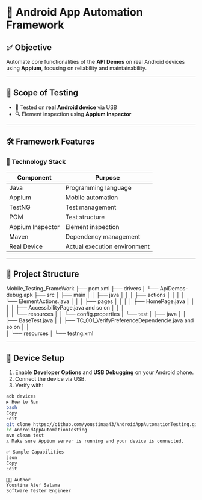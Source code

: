 
# 📱 Android App Automation Framework

## ✅ Objective
Automate core functionalities of the **API Demos** on real Android devices using **Appium**, focusing on reliability and maintainability.

---

## 🧪 Scope of Testing

- 📲 Tested on **real Android device** via USB
- 🔍 Element inspection using **Appium Inspector**

---

## 🛠️ Framework Features

### 🔧 Technology Stack

| Component         | Purpose                          |
|-------------------|----------------------------------|
| Java              | Programming language             |
| Appium            | Mobile automation                |
| TestNG            | Test management                  |
| POM               | Test structure                   |
| Appium Inspector  | Element inspection               |
| Maven             | Dependency management            |
| Real Device       | Actual execution environment     |

---

## 📂 Project Structure
Mobile_Testing_FrameWork
├── pom.xml
├── drivers
│   └── ApiDemos-debug.apk
├── src
│   ├── main
│   │   ├── java
│   │   │   ├── actions
│   │   │   │   └── ElementActions.java
│   │   │   ├── pages
│   │   │   │   ├── HomePage.java
│   │   │   │   ├── AccessibilityPage.java   and so on 
│   │   │   
│   │   └── resources
│   │       └── config.properties
│   └── test
│       ├── java
│       │   ├── BaseTest.java
│       │   ├── TC_001_VerifyPreferenceDependencie.java  and so on
│       │   
│       └── resources
│           └── testng.xml

---

## 🔌 Device Setup

1. Enable **Developer Options** and **USB Debugging** on your Android phone.
2. Connect the device via USB.
3. Verify with:
```bash
adb devices
▶️ How to Run
bash
Copy
Edit
git clone https://github.com/youstinaa43/AndroidAppAutomationTesting.git
cd AndroidAppAutomationTesting
mvn clean test
⚠️ Make sure Appium server is running and your device is connected.

✅ Sample Capabilities
json
Copy
Edit

👨‍💻 Author
Youstina Atef Salama
Software Tester Engineer


